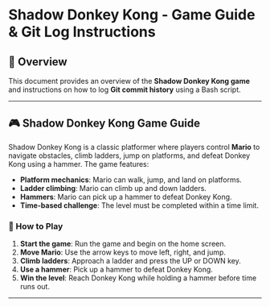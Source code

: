 # **Shadow Donkey Kong - Game Guide & Git Log Instructions**

## **📌 Overview**
This document provides an overview of the **Shadow Donkey Kong game** and instructions on how to log **Git commit history** using a Bash script.

---

## **🎮 Shadow Donkey Kong Game Guide**
Shadow Donkey Kong is a classic platformer where players control **Mario** to navigate obstacles, climb ladders, jump on platforms, and defeat Donkey Kong using a hammer. The game features:
- **Platform mechanics**: Mario can walk, jump, and land on platforms.
- **Ladder climbing**: Mario can climb up and down ladders.
- **Hammers**: Mario can pick up a hammer to defeat Donkey Kong.
- **Time-based challenge**: The level must be completed within a time limit.

### **🔹 How to Play**
1. **Start the game**: Run the game and begin on the home screen.
2. **Move Mario**: Use the arrow keys to move left, right, and jump.
3. **Climb ladders**: Approach a ladder and press the UP or DOWN key.
4. **Use a hammer**: Pick up a hammer to defeat Donkey Kong.
5. **Win the level**: Reach Donkey Kong while holding a hammer before time runs out.

---
